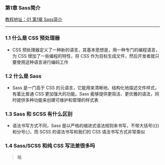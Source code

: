 ###  第1章 Sass简介 
[教程地址：01 第1章 Sass简介](http://www.imooc.com/code/5993)

---
### 1.1 什么是 CSS 预处理器
- CSS 预处理器定义了一种新的语言，其基本思想是，用一种专门的编程语言，为 CSS 增加了一些编程的特性，将 CSS 作为目标生成文件，然后开发者就只要使用这种语言进行编码工作

### 1.2 什么是 Sass
- Sass 是一门高于 CSS 的元语言，它能用来清晰地、结构化地描述文件样式，有着比普通 CSS 更加强大的功能。Sass 能够提供更简洁、更优雅的语法，同时提供多种功能来创建可维护和管理的样式表


### 1.3 Sass 和 SCSS 有什么区别
- 语法书写方式不同，Sass 是以严格的缩进式语法规则来书写，不带大括号({})和分号(;)，而 SCSS 的语法书写和我们的 CSS 语法书写方式非常类似

### 1.4 Sass/SCSS 和纯 CSS 写法差很多吗
>略
